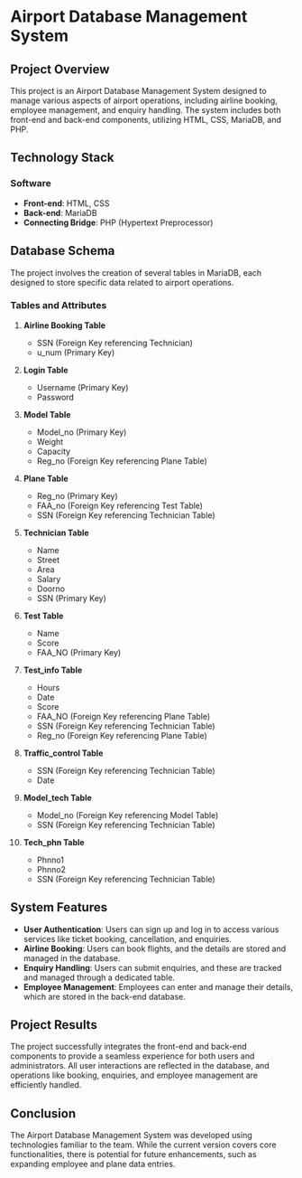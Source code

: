 # Airport Database Management System

## Project Overview
This project is an Airport Database Management System designed to manage various aspects of airport operations, including airline booking, employee management, and enquiry handling. The system includes both front-end and back-end components, utilizing HTML, CSS, MariaDB, and PHP.

## Technology Stack

### Software
- **Front-end**: HTML, CSS
- **Back-end**: MariaDB
- **Connecting Bridge**: PHP (Hypertext Preprocessor)

## Database Schema
The project involves the creation of several tables in MariaDB, each designed to store specific data related to airport operations.

### Tables and Attributes
1. **Airline Booking Table**
   - SSN (Foreign Key referencing Technician)
   - u_num (Primary Key)
  
2. **Login Table**
   - Username (Primary Key)
   - Password
  
3. **Model Table**
   - Model_no (Primary Key)
   - Weight
   - Capacity
   - Reg_no (Foreign Key referencing Plane Table)
  
4. **Plane Table**
   - Reg_no (Primary Key)
   - FAA_no (Foreign Key referencing Test Table)
   - SSN (Foreign Key referencing Technician Table)
  
5. **Technician Table**
   - Name
   - Street
   - Area
   - Salary
   - Doorno
   - SSN (Primary Key)
  
6. **Test Table**
   - Name
   - Score
   - FAA_NO (Primary Key)
  
7. **Test_info Table**
   - Hours
   - Date
   - Score
   - FAA_NO (Foreign Key referencing Plane Table)
   - SSN (Foreign Key referencing Technician Table)
   - Reg_no (Foreign Key referencing Plane Table)
  
8. **Traffic_control Table**
   - SSN (Foreign Key referencing Technician Table)
   - Date
  
9. **Model_tech Table**
   - Model_no (Foreign Key referencing Model Table)
   - SSN (Foreign Key referencing Technician Table)
  
10. **Tech_phn Table**
    - Phnno1
    - Phnno2
    - SSN (Foreign Key referencing Technician Table)

## System Features
- **User Authentication**: Users can sign up and log in to access various services like ticket booking, cancellation, and enquiries.
- **Airline Booking**: Users can book flights, and the details are stored and managed in the database.
- **Enquiry Handling**: Users can submit enquiries, and these are tracked and managed through a dedicated table.
- **Employee Management**: Employees can enter and manage their details, which are stored in the back-end database.

## Project Results
The project successfully integrates the front-end and back-end components to provide a seamless experience for both users and administrators. All user interactions are reflected in the database, and operations like booking, enquiries, and employee management are efficiently handled.

## Conclusion
The Airport Database Management System was developed using technologies familiar to the team. While the current version covers core functionalities, there is potential for future enhancements, such as expanding employee and plane data entries.
